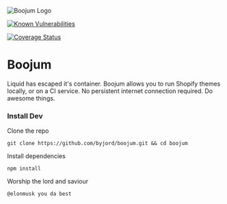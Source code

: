 ![Boojum Logo](http://i.imgur.com/ASdSuyl.png "Boojum Header")

[![Known Vulnerabilities](https://snyk.io/test/github/byjord/boojum/badge.svg)](https://snyk.io/test/github/byjord/boojum)

[![Coverage Status](https://coveralls.io/repos/github/byjord/boojum/badge.svg?branch=master)](https://coveralls.io/github/byjord/boojum?branch=master)

# Boojum

Liquid has escaped it's container. Boojum allows you to run Shopify themes locally, or on a CI service. No persistent internet connection required. Do awesome things.

### Install Dev

Clone the repo
```terminal
git clone https://github.com/byjord/boojum.git && cd boojum
```

Install dependencies
```terminal
npm install
```

Worship the lord and saviour
```terminal
@elonmusk you da best
```

